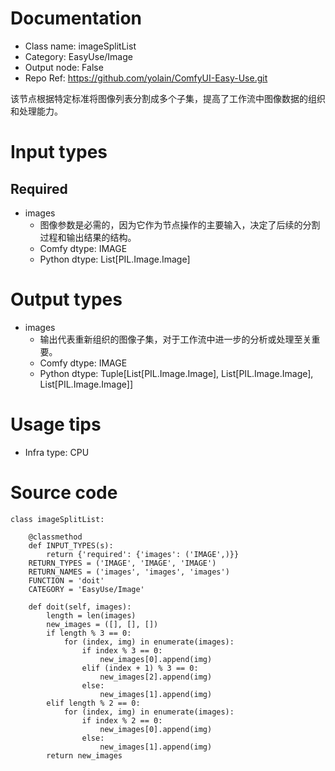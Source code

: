 # Documentation
- Class name: imageSplitList
- Category: EasyUse/Image
- Output node: False
- Repo Ref: https://github.com/yolain/ComfyUI-Easy-Use.git

该节点根据特定标准将图像列表分割成多个子集，提高了工作流中图像数据的组织和处理能力。

# Input types
## Required
- images
    - 图像参数是必需的，因为它作为节点操作的主要输入，决定了后续的分割过程和输出结果的结构。
    - Comfy dtype: IMAGE
    - Python dtype: List[PIL.Image.Image]

# Output types
- images
    - 输出代表重新组织的图像子集，对于工作流中进一步的分析或处理至关重要。
    - Comfy dtype: IMAGE
    - Python dtype: Tuple[List[PIL.Image.Image], List[PIL.Image.Image], List[PIL.Image.Image]]

# Usage tips
- Infra type: CPU

# Source code
```
class imageSplitList:

    @classmethod
    def INPUT_TYPES(s):
        return {'required': {'images': ('IMAGE',)}}
    RETURN_TYPES = ('IMAGE', 'IMAGE', 'IMAGE')
    RETURN_NAMES = ('images', 'images', 'images')
    FUNCTION = 'doit'
    CATEGORY = 'EasyUse/Image'

    def doit(self, images):
        length = len(images)
        new_images = ([], [], [])
        if length % 3 == 0:
            for (index, img) in enumerate(images):
                if index % 3 == 0:
                    new_images[0].append(img)
                elif (index + 1) % 3 == 0:
                    new_images[2].append(img)
                else:
                    new_images[1].append(img)
        elif length % 2 == 0:
            for (index, img) in enumerate(images):
                if index % 2 == 0:
                    new_images[0].append(img)
                else:
                    new_images[1].append(img)
        return new_images
```